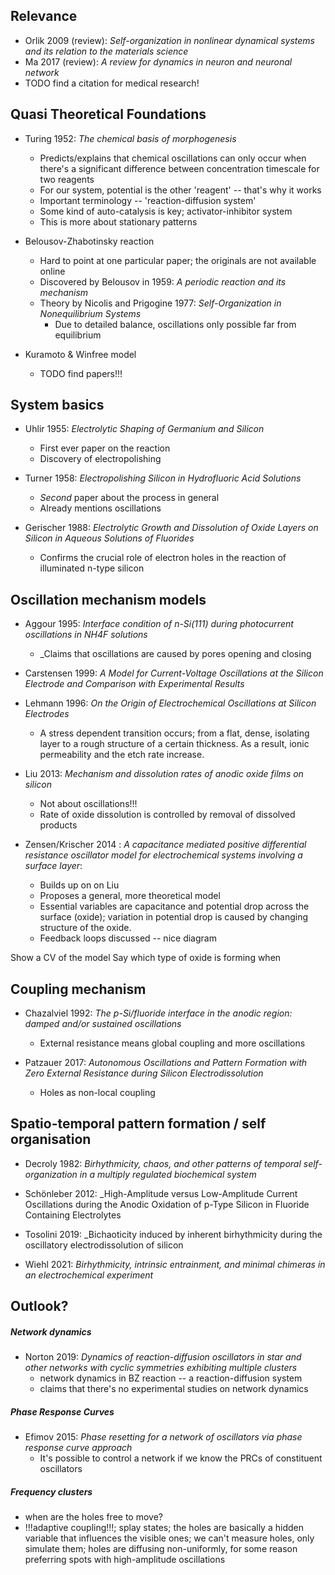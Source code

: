 

## Relevance

* Orlik 2009 (review): _Self-organization in nonlinear dynamical systems and its relation to the materials science_
* Ma 2017 (review): _A review for dynamics in neuron and neuronal network_
* TODO find a citation for medical research!

## Quasi Theoretical Foundations

* Turing 1952: _The chemical basis of morphogenesis_
	* Predicts/explains that chemical oscillations can only occur when there's a significant difference between concentration timescale for two reagents
	* For our system, potential is the other 'reagent' -- that's why it works
	* Important terminology -- 'reaction-diffusion system'
	* Some kind of auto-catalysis is key; activator-inhibitor system
	* This is more about stationary patterns

* Belousov-Zhabotinsky reaction
	* Hard to point at one particular paper; the originals are not available online
	* Discovered by Belousov in 1959: _A periodic reaction and its mechanism_
	* Theory by Nicolis and Prigogine 1977: _Self-Organization in Nonequilibrium Systems_
		* Due to detailed balance, oscillations only possible far from equilibrium

* Kuramoto & Winfree model
	* TODO find papers!!!

## System basics

* Uhlir 1955:  _Electrolytic Shaping of Germanium and Silicon_
	* First ever paper on the reaction
	* Discovery of electropolishing

* Turner 1958: _Electropolishing Silicon in Hydrofluoric Acid Solutions_
	* _Second_ paper about the process in general
	* Already mentions oscillations

* Gerischer 1988: _Electrolytic Growth and Dissolution of Oxide Layers on Silicon in Aqueous Solutions of Fluorides_
	* Confirms the crucial role of electron holes in the reaction of illuminated n-type silicon

## Oscillation mechanism models

* Aggour 1995: _Interface condition of n-Si(111) during photocurrent oscillations in NH4F solutions_
	* _Claims that oscillations are caused by pores opening and closing

* Carstensen 1999: _A Model for Current-Voltage Oscillations at the Silicon Electrode and Comparison with Experimental Results_

* Lehmann 1996: _On the Origin of Electrochemical Oscillations at Silicon Electrodes_
	* A stress dependent transition occurs; from a flat, dense, isolating layer to a rough structure of a certain thickness. As a result, ionic permeability and the etch rate increase.

* Liu 2013: _Mechanism and dissolution rates of anodic oxide films on silicon_
	* Not about oscillations!!!
	* Rate of oxide dissolution is controlled by removal of dissolved products

* Zensen/Krischer 2014 : _A capacitance mediated positive differential resistance oscillator model for electrochemical systems involving a surface layer_:
	* Builds up on on Liu
	* Proposes a general, more theoretical model
	* Essential variables are capacitance and potential drop across the surface (oxide); variation in potential drop is caused by changing structure of the oxide.
	* Feedback loops discussed -- nice diagram

Show a CV of the model
Say which type of oxide is forming when

## Coupling mechanism

* Chazalviel 1992: _The p-Si/fluoride interface in the anodic region: damped and/or sustained oscillations_
	* External resistance means global coupling and more oscillations

* Patzauer 2017: _Autonomous Oscillations and Pattern Formation with Zero External Resistance during Silicon Electrodissolution_
	* Holes as non-local coupling

## Spatio-temporal pattern formation / self organisation

* Decroly 1982: _Birhythmicity, chaos, and other patterns of temporal self-organization in a multiply regulated biochemical system_

* Schönleber 2012: _High-Amplitude versus Low-Amplitude Current Oscillations during the Anodic Oxidation of p-Type Silicon in Fluoride Containing Electrolytes

* Tosolini 2019: _Bichaoticity induced by inherent birhythmicity during the oscillatory electrodissolution of silicon

* Wiehl 2021: _Birhythmicity, intrinsic entrainment, and minimal chimeras in an electrochemical experiment_




## Outlook?

##### Network dynamics
* Norton 2019: _Dynamics of reaction-diffusion oscillators in star and other networks with cyclic symmetries exhibiting multiple clusters_
	* network dynamics in BZ reaction -- a reaction-diffusion system
	* claims that there's no experimental studies on network dynamics

##### Phase Response Curves
* Efimov 2015: _Phase resetting for a network of oscillators via phase response curve approach_
	* It's possible to control a network if we know the PRCs of constituent oscillators


##### Frequency clusters
* when are the holes free to move?
* !!!adaptive coupling!!!; splay states; the holes are basically a hidden variable that influences the visible ones; we can't measure holes, only simulate them; holes are diffusing non-uniformly, for some reason preferring spots with high-amplitude oscillations